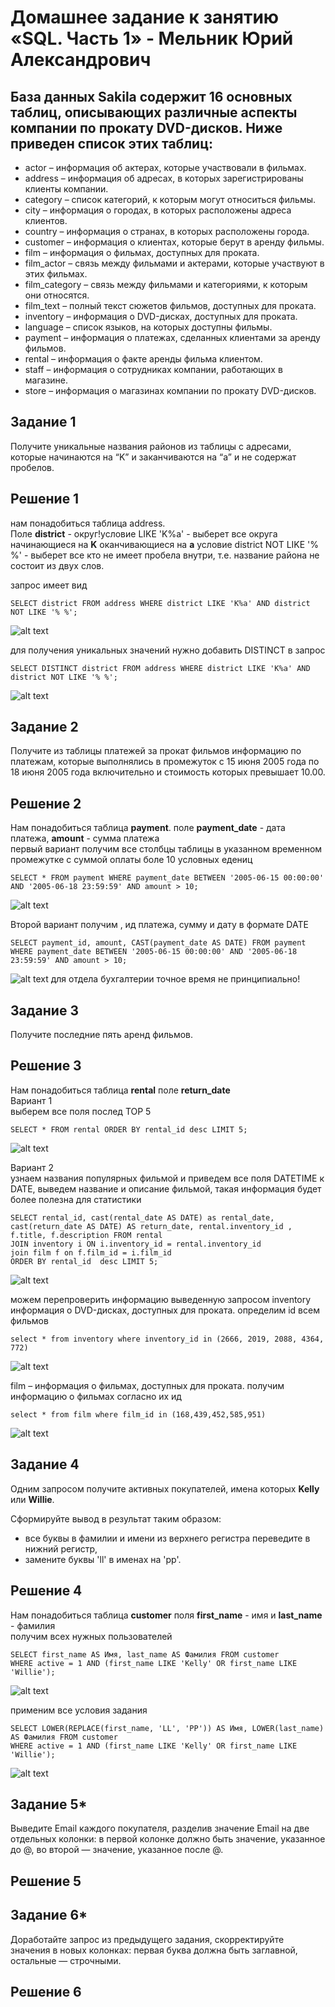 # Домашнее задание к занятию «SQL. Часть 1» - Мельник Юрий Александрович

## База данных Sakila содержит 16 основных таблиц, описывающих различные аспекты компании по прокату DVD-дисков. Ниже приведен список этих таблиц:

   - actor – информация об актерах, которые участвовали в фильмах.
   - address – информация об адресах, в которых зарегистрированы клиенты компании.
   - category – список категорий, к которым могут относиться фильмы.
   - city – информация о городах, в которых расположены адреса клиентов.
   - country – информация о странах, в которых расположены города.
   - customer – информация о клиентах, которые берут в аренду фильмы.
   - film – информация о фильмах, доступных для проката.
   - film_actor – связь между фильмами и актерами, которые участвуют в этих фильмах.
   - film_category – связь между фильмами и категориями, к которым они относятся.
   - film_text – полный текст сюжетов фильмов, доступных для проката.
   - inventory – информация о DVD-дисках, доступных для проката.
   - language – список языков, на которых доступны фильмы.
   - payment – информация о платежах, сделанных клиентами за аренду фильмов.
   - rental – информация о факте аренды фильма клиентом.
   - staff – информация о сотрудниках компании, работающих в магазине.
   - store – информация о магазинах компании по прокату DVD-дисков.
## Задание 1
Получите уникальные названия районов из таблицы с адресами, которые начинаются на “K” и заканчиваются на “a” и не содержат пробелов.

## Решение 1  
  нам понадобиться таблица address.   
  Поле **district** - округ!условие LIKE 'K%a' - выберет все округа начинающиеся на **K** оканчивающиеся на **a**
условие  district NOT LIKE '% %' - выберет все кто не имеет пробела внутри, т.е. название района не состоит из двух слов.

запрос имеет вид  
```
SELECT district FROM address WHERE district LIKE 'K%a' AND district NOT LIKE '% %';
```
 ![alt text](https://github.com/ysatii/DB-HW3/blob/main/img/image1.jpg)

для получения уникальных значений нужно добавить DISTINCT в запрос  
```
SELECT DISTINCT district FROM address WHERE district LIKE 'K%a' AND district NOT LIKE '% %';
```
 ![alt text](https://github.com/ysatii/DB-HW3/blob/main/img/image1_1.jpg)

## Задание 2
Получите из таблицы платежей за прокат фильмов информацию по платежам, которые выполнялись в промежуток с 15 июня 2005 года по 18 июня 2005 года включительно и стоимость которых превышает 10.00.

## Решение 2
Нам понадобиться таблица  **payment**. поле **payment_date** -  дата платежа, **amount** -  сумма платежа  
первый вариант получим все столбцы таблицы в указанном временном промежутке с суммой оплаты боле 10 условных едениц  
```
SELECT * FROM payment WHERE payment_date BETWEEN '2005-06-15 00:00:00' AND '2005-06-18 23:59:59' AND amount > 10;
```
 ![alt text](https://github.com/ysatii/DB-HW3/blob/main/img/image2.jpg)

Второй вариант получим , ид платежа, сумму и дату в формате DATE  
```
SELECT payment_id, amount, CAST(payment_date AS DATE) FROM payment WHERE payment_date BETWEEN '2005-06-15 00:00:00' AND '2005-06-18 23:59:59' AND amount > 10;
```
 ![alt text](https://github.com/ysatii/DB-HW3/blob/main/img/image2_1.jpg)
для отдела бухгалтерии точное время не принципиально!  

## Задание 3
Получите последние пять аренд фильмов.

## Решение 3
Нам понадобиться таблица **rental** поле **return_date**  
Вариант 1  
 выберем все поля послед  TOP 5  
```
SELECT * FROM rental ORDER BY rental_id desc LIMIT 5;
```
 ![alt text](https://github.com/ysatii/DB-HW3/blob/main/img/image3.jpg)

Вариант 2  
узнаем названия популярных фильмой и приведем все поля DATETIME к DATE,
 выведем название и описание фильмой, такая информация будет более полезна для статистики  
 ```
SELECT rental_id, cast(rental_date AS DATE) as rental_date, cast(return_date AS DATE) AS return_date, rental.inventory_id , f.title, f.description FROM rental 
JOIN inventory i ON i.inventory_id = rental.inventory_id 
join film f on f.film_id = i.film_id
ORDER BY rental_id  desc LIMIT 5;
```
 ![alt text](https://github.com/ysatii/DB-HW3/blob/main/img/image3_1.jpg)


можем перепроверить информацию выведенную запросом
inventory информация о DVD-дисках, доступных для проката.
определим id всем фильмов
```
select * from inventory where inventory_id in (2666, 2019, 2088, 4364, 772)
```
 ![alt text](https://github.com/ysatii/DB-HW3/blob/main/img/image3_2.jpg)


film – информация о фильмах, доступных для проката.
получим информацию о фильмах согласно их ид
```
select * from film where film_id in (168,439,452,585,951)
```
 ![alt text](https://github.com/ysatii/DB-HW3/blob/main/img/image3_3.jpg)

## Задание 4
Одним запросом получите активных покупателей, имена которых **Kelly** или **Willie**.

Сформируйте вывод в результат таким образом:

   - все буквы в фамилии и имени из верхнего регистра переведите в нижний регистр,
   - замените буквы 'll' в именах на 'pp'.

## Решение 4
Нам понадобиться таблица **customer** поля **first_name** - имя и **last_name** - фамилия  
получим всех нужных пользователей  
```
SELECT first_name AS Имя, last_name AS Фамилия FROM customer
WHERE active = 1 AND (first_name LIKE 'Kelly' OR first_name LIKE 'Willie');
```
 ![alt text](https://github.com/ysatii/DB-HW3/blob/main/img/image4.jpg)

применим все условия задания
```
SELECT LOWER(REPLACE(first_name, 'LL', 'PP')) AS Имя, LOWER(last_name) AS Фамилия FROM customer
WHERE active = 1 AND (first_name LIKE 'Kelly' OR first_name LIKE 'Willie');
```
 ![alt text](https://github.com/ysatii/DB-HW3/blob/main/img/image4_1.jpg)

## Задание 5*

Выведите Email каждого покупателя, разделив значение Email на две отдельных колонки: в первой колонке должно быть значение, указанное до @, во второй — значение, указанное после @.

## Решение 5


## Задание 6* 

Доработайте запрос из предыдущего задания, скорректируйте значения в новых колонках: первая буква должна быть заглавной, остальные — строчными.

## Решение 6
